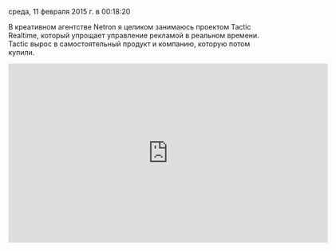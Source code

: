 среда, 11 февраля 2015 г. в 00:18:20

В креативном агентстве Netron я целиком занимаюсь проектом Tactic Realtime, который упрощает управление рекламой в реальном времени. Tactic вырос в самостоятельный продукт и компанию, которую потом купили.

<iframe title="vimeo-player" src="https://player.vimeo.com/video/91594498?h=5f53cafdb3" width="640" height="360" frameborder="0"    allowfullscreen></iframe>
